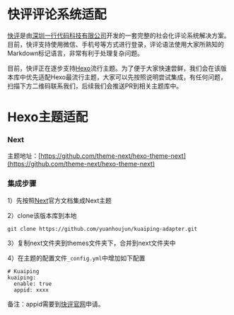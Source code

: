 快评评论系统适配
===
[快评](https://kuaiping.yhdm360.com)是由[深圳一行代码科技有限公司](https://yhdm360.com)开发的一套完整的社会化评论系统解决方案。目前，快评支持使用微信、手机号等方式进行登录，评论语法使用大家所熟知的Markdown标记语言，非常有利于处理复杂问题。

目前，快评正在逐步支持[Hexo](https://github.com/hexojs/hexo)流行主题。为了便于大家快速尝鲜，我们会在该版本库中优先适配Hexo最流行主题，大家可以先按照说明尝试集成，有任何问题，扫描下方二维码联系我们，后续我们会推送PR到相关主题库中。

Hexo主题适配
====
### Next
主题地址：[https://github.com/theme-next/hexo-theme-next](https://github.com/theme-next/hexo-theme-next)

### 集成步骤
1）先按照[Next](https://github.com/theme-next/hexo-theme-next)官方文档集成Next主题

2）clone该版本库到本地

```
git clone https://github.com/yuanhoujun/kuaiping-adapter.git
```

3）复制next文件夹到themes文件夹下，合并到next文件夹中

4）在主题的配置文件`_config.yml`中增加如下配置

```
# Kuaiping
kuaiping:
  enable: true
  appid: xxxx
```

备注：appid需要到[快评官网](https://kuaiping.yhdm360.com)申请。



